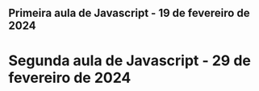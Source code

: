 ## Primeira aula de Javascript - 19 de fevereiro de 2024
# Segunda aula de Javascript - 29 de fevereiro de 2024
